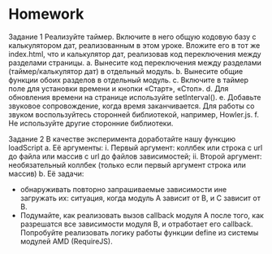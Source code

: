 # Homework
Задание 1
Реализуйте таймер. Включите в него общую кодовую базу с калькулятором дат, реализованным в этом уроке. Вложите его в тот же index.html, что и калькулятор дат, реализовав код переключения между разделами страницы.
a. Вынесите код переключения между разделами (таймер/калькулятор дат) в отдельный модуль.
b. Вынесите общие функции обоих разделов в отдельный модуль.
c. Включите в таймер поле для установки времени и кнопки «Старт», «Стоп».
d. Для обновления времени на странице используйте setInterval().
e. Добавьте звуковое сопровождение, когда время заканчивается. Для работы со звуком воспользуйтесь сторонней библиотекой, например, Howler.js.
f. Не используйте другие сторонние библиотеки.

Задание 2
В качестве эксперимента доработайте нашу функцию loadScript
a. Её аргументы:
i. Первый аргумент: коллбек или строка с url до файла или массив с url до файлов зависимостей;
ii. Второй аргумент: необязательный коллбек (только если первый аргумент строка или массив)
b. Её задачи:
* обнаруживать повторно запрашиваемые зависимости ине загружать их: ситуация, когда модуль А зависит от В, и С зависит от В.
* Подумайте, как реализовать вызов callback модуля А после того, как разрешатся все зависимости модуля В, и отработает его callback. Попробуйте реализовать логику работы функции define из системы модулей AMD (RequireJS).